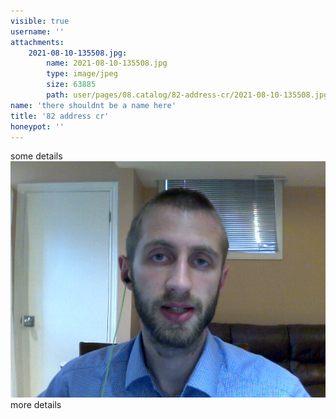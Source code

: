 ```yaml
---
visible: true
username: ''
attachments:
    2021-08-10-135508.jpg:
        name: 2021-08-10-135508.jpg
        type: image/jpeg
        size: 63885
        path: user/pages/08.catalog/82-address-cr/2021-08-10-135508.jpg
name: 'there shouldnt be a name here'
title: '82 address cr'
honeypot: ''
---
```


some details
![](2021-08-10-135508.jpg)
more details